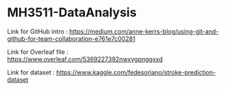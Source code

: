 # MH3511-DataAnalysis
 
 Link for GitHub intro : https://medium.com/anne-kerrs-blog/using-git-and-github-for-team-collaboration-e761e7c00281
 
 Link for Overleaf file : https://www.overleaf.com/5369227392nwxygpnggxxd
 
 Link for dataset : https://www.kaggle.com/fedesoriano/stroke-prediction-dataset
